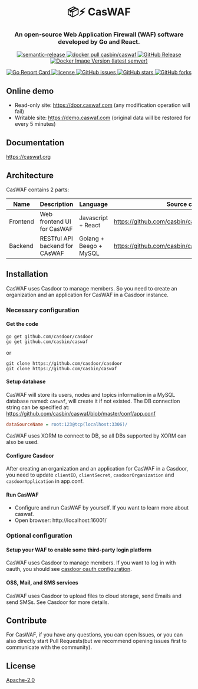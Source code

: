 <h1 align="center" style="border-bottom: none;">📦⚡️ CasWAF</h1>
<h3 align="center">An open-source Web Application Firewall (WAF) software developed by Go and React.</h3>
<p align="center">
  <a href="#badge">
    <img alt="semantic-release" src="https://img.shields.io/badge/%20%20%F0%9F%93%A6%F0%9F%9A%80-semantic--release-e10079.svg">
  </a>
  <a href="https://hub.docker.com/r/casbin/caswaf">
    <img alt="docker pull casbin/caswaf" src="https://img.shields.io/docker/pulls/casbin/caswaf.svg">
  </a>
  <a href="https://github.com/casbin/caswaf/releases/latest">
    <img alt="GitHub Release" src="https://img.shields.io/github/v/release/casbin/caswaf.svg">
  </a>
  <a href="https://hub.docker.com/r/casbin/caswaf">
    <img alt="Docker Image Version (latest semver)" src="https://img.shields.io/badge/Docker%20Hub-latest-brightgreen">
  </a>
</p>

<p align="center">
  <a href="https://goreportcard.com/report/github.com/casbin/caswaf">
    <img alt="Go Report Card" src="https://goreportcard.com/badge/github.com/casbin/caswaf?style=flat-square">
  </a>
  <a href="https://github.com/casbin/caswaf/blob/master/LICENSE">
    <img src="https://img.shields.io/github/license/casbin/caswaf?style=flat-square" alt="license">
  </a>
  <a href="https://github.com/casbin/caswaf/issues">
    <img alt="GitHub issues" src="https://img.shields.io/github/issues/casbin/caswaf?style=flat-square">
  </a>
  <a href="#">
    <img alt="GitHub stars" src="https://img.shields.io/github/stars/casbin/caswaf?style=flat-square">
  </a>
  <a href="https://github.com/casbin/caswaf/network">
    <img alt="GitHub forks" src="https://img.shields.io/github/forks/casbin/caswaf?style=flat-square">
  </a>
</p>

## Online demo

- Read-only site: https://door.caswaf.com (any modification operation will fail)
- Writable site: https://demo.caswaf.com (original data will be restored for every 5 minutes)

## Documentation

https://caswaf.org

## Architecture

CasWAF contains 2 parts:

| Name     | Description                    | Language               | Source code                                      |
|----------|--------------------------------|------------------------|--------------------------------------------------|
| Frontend | Web frontend UI for CasWAF     | Javascript + React     | https://github.com/casbin/caswaf/tree/master/web |
| Backend  | RESTful API backend for CAsWAF | Golang + Beego + MySQL | https://github.com/casbin/caswaf                 |

## Installation

CasWAF uses Casdoor to manage members. So you need to create an organization and an application for CasWAF in a Casdoor instance.

### Necessary configuration

#### Get the code

```shell
go get github.com/casdoor/casdoor
go get github.com/casbin/caswaf
```

or

```shell
git clone https://github.com/casdoor/casdoor
git clone https://github.com/casbin/caswaf
```

#### Setup database

CasWAF will store its users, nodes and topics information in a MySQL database named: `caswaf`, will create it if not existed. The DB connection string can be specified at: https://github.com/casbin/caswaf/blob/master/conf/app.conf

```ini
dataSourceName = root:123@tcp(localhost:3306)/
```

CasWAF uses XORM to connect to DB, so all DBs supported by XORM can also be used.

#### Configure Casdoor

After creating an organization and an application for CasWAF in a Casdoor, you need to update `clientID`, `clientSecret`, `casdoorOrganization` and `casdoorApplication` in app.conf.

#### Run CasWAF

- Configure and run CasWAF by yourself. If you want to learn more about caswaf.
- Open browser: http://localhost:16001/

### Optional configuration

#### Setup your WAF to enable some third-party login platform

CasWAF uses Casdoor to manage members. If you want to log in with oauth, you should see [casdoor oauth configuration](https://casdoor.org/docs/provider/oauth/overview).

#### OSS, Mail, and SMS services

CasWAF uses Casdoor to upload files to cloud storage, send Emails and send SMSs. See Casdoor for more details.

## Contribute

For CasWAF, if you have any questions, you can open Issues, or you can also directly start Pull Requests(but we recommend opening issues first to communicate with the community).

## License

[Apache-2.0](https://github.com/caswaf/caswaf/blob/master/LICENSE)
